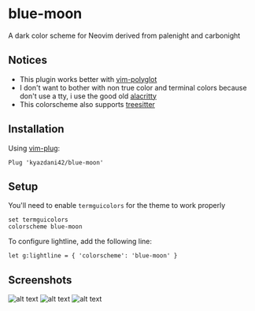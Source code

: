 # blue-moon

A dark color scheme for Neovim derived from palenight and carbonight

## Notices

- This plugin works better with [vim-polyglot](https://github.com/sheerun/vim-polyglot)
- I don't want to bother with non true color and terminal colors because don't use a tty, i use the good old [alacritty](https://github.com/alacritty/alacritty)
- This colorscheme also supports [treesitter](https://github.com/nvim-treesitter/nvim-treesitter)

## Installation
Using [vim-plug](https://github.com/junegunn/vim-plug):

```vim
Plug 'kyazdani42/blue-moon'
```

## Setup 

You'll need to enable `termguicolors` for the theme to work properly
```vim
set termguicolors
colorscheme blue-moon
```

To configure lightline, add the following line:
```vim
let g:lightline = { 'colorscheme': 'blue-moon' }
```

## Screenshots

![alt text](.github/rust.png?raw=true "rust vim")
![alt text](.github/typescript.png?raw=true "typescript")
![alt text](.github/lua-query.png?raw=true "lua query")
